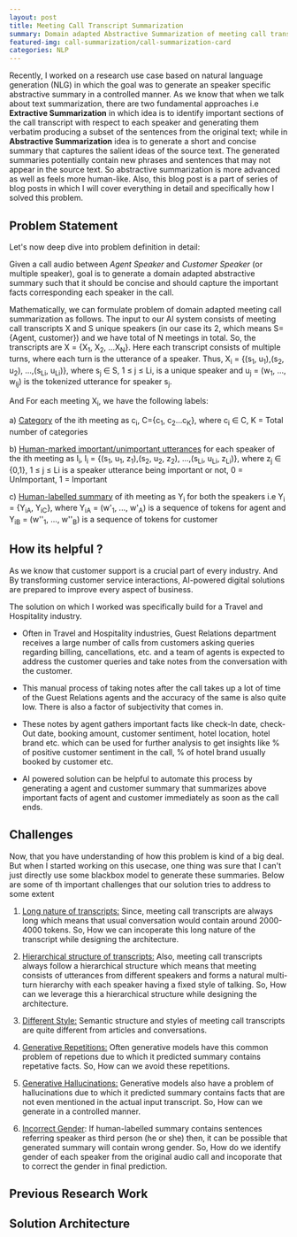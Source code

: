 ```yaml
---
layout: post
title: Meeting Call Transcript Summarization
summary: Domain adapted Abstractive Summarization of meeting call transcript.
featured-img: call-summarization/call-summarization-card
categories: NLP
---
```


Recently, I worked on a research use case based on natural language generation (NLG) in which the goal was to generate an speaker specific abstractive summary in a controlled manner. As we know that when we talk about text summarization, there are two fundamental approaches i.e **Extractive Summarization** in which idea is to identify important sections of the call transcript with respect to each speaker and generating them verbatim producing a subset of the sentences from the original text; while in **Abstractive Summarization** idea is to generate a short and concise summary that captures the salient ideas of the source text. The generated summaries potentially contain new phrases and sentences that may not appear in the source text. So abstractive summarization is more advanced as well as feels more human-like. Also, this blog post is a part of series of blog posts in which I will cover everything in detail and specifically how I solved this problem. 

## Problem Statement
Let's now deep dive into problem definition in detail:

Given a call audio between *Agent Speaker* and *Customer Speaker* (or multiple speaker), goal is to generate a domain adapted abstractive summary such that it should be concise and should capture the important facts corresponding each speaker in the call. 

Mathematically, we can formulate problem of domain adapted meeting call summarization as follows. The input to our AI system consists of meeting call transcripts X and S unique speakers (in our case its 2, which means S={Agent, customer}) and we have total of N meetings in total. So, the transcripts are X = {X<sub>1</sub>, X<sub>2</sub>, ...X<sub>N</sub>}. Here each transcript consists of multiple turns, where each turn is the utterance of a speaker. 
Thus, X<sub>i</sub> = {(s<sub>1</sub>, u<sub>1</sub>),(s<sub>2</sub>, u<sub>2</sub>), ...,(s<sub>Li</sub>, u<sub>Li</sub>)}, where s<sub>j</sub> ∈ S, 1 ≤ j ≤ Li, is a unique speaker and u<sub>j</sub> = (w<sub>1</sub>, ..., w<sub>lj</sub>) is the tokenized utterance for speaker s<sub>j</sub>. 

And For each meeting X<sub>i</sub>, we have the following labels:

a) <ins>Category</ins> of the ith meeting as c<sub>i</sub>, C={c<sub>1</sub>, c<sub>2</sub>...c<sub>K</sub>}, where c<sub>i</sub> ∈ C, K = Total number of categories

b) <ins>Human-marked important/unimportant utterances</ins> for each speaker of the ith meeting as I<sub>i</sub>, I<sub>i</sub> = {(s<sub>1</sub>, u<sub>1</sub>, z<sub>1</sub>),(s<sub>2</sub>, u<sub>2</sub>, z<sub>2</sub>), ...,(s<sub>Li</sub>, u<sub>Li</sub>, z<sub>Li</sub>)}, where z<sub>j</sub> ∈ {0,1}, 1 ≤ j ≤ Li is a speaker utterance being important or not, 0 = UnImportant, 1 = Important

c) <ins>Human-labelled summary</ins> of ith meeting as Y<sub>i</sub> for both the speakers i.e Y<sub>i</sub> = {Y<sub>iA</sub>, Y<sub>iC</sub>}, where Y<sub>iA</sub> = (w'<sub>1</sub>, ..., w'<sub>A</sub>) is a sequence of tokens for agent and Y<sub>iB</sub> = (w''<sub>1</sub>, ..., w''<sub>B</sub>) is a sequence of tokens for customer

## How its helpful ?

As we know that customer support is a crucial part of every industry. And By transforming customer service interactions, AI-powered digital solutions are prepared to improve every aspect of business.

The solution on which I worked was specifically build for a Travel and Hospitality industry.

* Often in Travel and Hospitality industries, Guest Relations department receives a large number of calls from customers asking queries regarding billing, cancellations, etc. and a team of agents is expected to address the customer queries and take notes from the conversation with the customer. 

* This manual process of taking notes after the call takes up a lot of time of the Guest Relations agents and the accuracy of the same is also quite low. There is also a factor of subjectivity that comes in. 
  
* These notes by agent gathers important facts like 
check-In date, check-Out date, booking amount, customer sentiment, hotel location, hotel brand etc.
which can be used for further analysis to get insights like % of positive customer sentiment in the call, % of hotel brand usually booked by customer etc.
  
* AI powered solution can be helpful to automate this process by generating a agent and customer summary that summarizes above important facts of agent and customer immediately as soon as the call ends. 
  

## Challenges

Now, that you have understanding of how this problem is kind of a big deal. But when I started working on this usecase, one thing was sure that I can't just directly use some blackbox model to generate these summaries. Below are some of th important challenges that our solution tries to address to some extent

1. <ins>Long nature of transcripts:</ins> Since, meeting call transcripts are always long which means that usual conversation would contain around 2000-4000 tokens. So, How we can incoperate this long nature of the transcript while designing the architecture.
   
2. <ins>Hierarchical structure of transcripts:</ins> Also, meeting call transcripts always follow a hierarchical structure which means that 
meeting consists of utterances from different speakers and forms a natural multi-turn hierarchy with each speaker having a fixed style of talking. So, How can we leverage this a hierarchical structure while designing the architecture.
    
3. <ins>Different Style:</ins> Semantic structure and styles of meeting call transcripts are quite different from articles and conversations.
   
4. <ins>Generative Repetitions:</ins> Often generative models have this common problem of repetions due to which it predicted summary contains repetative facts. So, How can we avoid these repetitions.
   
5. <ins>Generative Hallucinations:</ins> Generative models also have a problem of hallucinations due to which it predicted summary contains facts that are not even mentioned in the actual input transcript. So, How can we generate in a controlled manner.
   
6. <ins>Incorrect Gender</ins>: If human-labelled summary contains sentences referring speaker as third person (he or she) then, it can be possible that generated summary will contain wrong gender. So, How do we identify gender of each speaker from the original audio call and incoporate that to correct the gender in final prediction.
   

## Previous Research Work

## Solution Architecture  
   